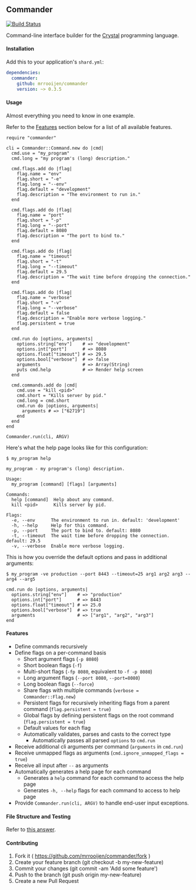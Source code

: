 ## Commander

[![Build Status](https://travis-ci.org/mrrooijen/commander.svg)](https://travis-ci.org/mrrooijen/commander)

Command-line interface builder for the [Crystal] programming language.


#### Installation

Add this to your application's `shard.yml`:

```yaml
dependencies:
  commander:
    github: mrrooijen/commander
    version: ~> 0.3.5
```


#### Usage

Almost everything you need to know in one example.

Refer to the [Features](#features) section below for a list of all available features.

```crystal
require "commander"

cli = Commander::Command.new do |cmd|
  cmd.use = "my_program"
  cmd.long = "my program's (long) description."

  cmd.flags.add do |flag|
    flag.name = "env"
    flag.short = "-e"
    flag.long = "--env"
    flag.default = "development"
    flag.description = "The environment to run in."
  end

  cmd.flags.add do |flag|
    flag.name = "port"
    flag.short = "-p"
    flag.long = "--port"
    flag.default = 8080
    flag.description = "The port to bind to."
  end

  cmd.flags.add do |flag|
    flag.name = "timeout"
    flag.short = "-t"
    flag.long = "--timeout"
    flag.default = 29.5
    flag.description = "The wait time before dropping the connection."
  end

  cmd.flags.add do |flag|
    flag.name = "verbose"
    flag.short = "-v"
    flag.long = "--verbose"
    flag.default = false
    flag.description = "Enable more verbose logging."
    flag.persistent = true
  end

  cmd.run do |options, arguments|
    options.string["env"]    # => "development"
    options.int["port"]      # => 8080
    options.float["timeout"] # => 29.5
    options.bool["verbose"]  # => false
    arguments                # => Array(String)
    puts cmd.help            # => Render help screen
  end

  cmd.commands.add do |cmd|
    cmd.use = "kill <pid>"
    cmd.short = "Kills server by pid."
    cmd.long = cmd.short
    cmd.run do |options, arguments|
      arguments # => ["62719"]
    end
  end
end

Commander.run(cli, ARGV)
```

Here's what the help page looks like for this configuration:

```
$ my_program help

my_program - my program's (long) description.

Usage:
  my_program [command] [flags] [arguments]

Commands:
  help [command]  Help about any command.
  kill <pid>      Kills server by pid.

Flags:
  -e, --env      The environment to run in. default: 'development'
  -h, --help     Help for this command.
  -p, --port     The port to bind to. default: 8080
  -t, --timeout  The wait time before dropping the connection. default: 29.5
  -v, --verbose  Enable more verbose logging.
```

This is how you override the default options and pass in additional arguments:

```
$ my_program -ve production --port 8443 --timeout=25 arg1 arg2 arg3 -- arg4 --arg5
```

```crystal
cmd.run do |options, arguments|
  options.string["env"]    # => "production"
  options.int["port"]      # => 8443
  options.float["timeout"] # => 25.0
  options.bool["verbose"]  # => true
  arguments                # => ["arg1", "arg2", "arg3"]
end
```


#### Features

- Define commands recursively
- Define flags on a per-command basis
  - Short argument flags (`-p 8080`)
  - Short boolean flags (`-f`)
  - Multi-short flags (`-fp 8080`, equivalent to `-f -p 8080`)
  - Long argument flags (`--port 8080`, `--port=8080`)
  - Long boolean flags (`--force`)
  - Share flags with multiple commands (`verbose = Commander::Flag.new`)
  - Persistent flags for recursively inheriting flags from a parent command (`flag.persistent = true`)
  - Global flags by defining persistent flags on the root command (`flag.persistent = true`)
  - Default values for each flag
  - Automatically validates, parses and casts to the correct type
    - Automatically passes all parsed `options` to `cmd.run`
- Receive additional cli arguments per command (`arguments` in `cmd.run`)
- Receive unmapped flags as arguments (`cmd.ignore_unmapped_flags = true`)
- Receive all input after `--` as arguments
- Automatically generates a help page for each command
  - Generates a `help` command for each command to access the help page
  - Generates `-h, --help` flags for each command to access to help page
- Provide `Commander.run(cli, ARGV)` to handle end-user input exceptions.


#### File Structure and Testing

Refer to [this answer](https://github.com/mrrooijen/commander/issues/13#issuecomment-320645899).


#### Contributing

1. Fork it ( https://github.com/mrrooijen/commander/fork )
2. Create your feature branch (git checkout -b my-new-feature)
3. Commit your changes (git commit -am 'Add some feature')
4. Push to the branch (git push origin my-new-feature)
5. Create a new Pull Request

[Crystal]: http://crystal-lang.org
